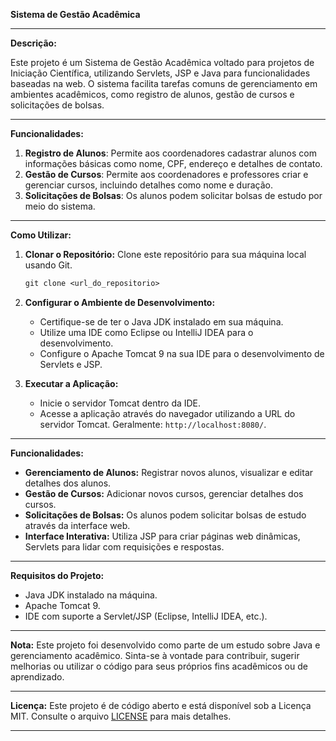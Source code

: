 **Sistema de Gestão Acadêmica**

---

**Descrição:**

Este projeto é um Sistema de Gestão Acadêmica voltado para projetos de Iniciação Científica, utilizando Servlets, JSP e Java para funcionalidades baseadas na web. O sistema facilita tarefas comuns de gerenciamento em ambientes acadêmicos, como registro de alunos, gestão de cursos e solicitações de bolsas.

---

**Funcionalidades:**
1. **Registro de Alunos**: Permite aos coordenadores cadastrar alunos com informações básicas como nome, CPF, endereço e detalhes de contato.
2. **Gestão de Cursos**: Permite aos coordenadores e professores criar e gerenciar cursos, incluindo detalhes como nome e duração.
3. **Solicitações de Bolsas**: Os alunos podem solicitar bolsas de estudo por meio do sistema.

---

**Como Utilizar:**
1. **Clonar o Repositório:** Clone este repositório para sua máquina local usando Git.
   ```jsp
   git clone <url_do_repositorio>
   ```

2. **Configurar o Ambiente de Desenvolvimento:**
   - Certifique-se de ter o Java JDK instalado em sua máquina.
   - Utilize uma IDE como Eclipse ou IntelliJ IDEA para o desenvolvimento.
   - Configure o Apache Tomcat 9 na sua IDE para o desenvolvimento de Servlets e JSP.

3. **Executar a Aplicação:**
   - Inicie o servidor Tomcat dentro da IDE.
   - Acesse a aplicação através do navegador utilizando a URL do servidor Tomcat. Geralmente: `http://localhost:8080/`.

---

**Funcionalidades:**
- **Gerenciamento de Alunos:** Registrar novos alunos, visualizar e editar detalhes dos alunos.
- **Gestão de Cursos:** Adicionar novos cursos, gerenciar detalhes dos cursos.
- **Solicitações de Bolsas:** Os alunos podem solicitar bolsas de estudo através da interface web.
- **Interface Interativa:** Utiliza JSP para criar páginas web dinâmicas, Servlets para lidar com requisições e respostas.

---

**Requisitos do Projeto:**
- Java JDK instalado na máquina.
- Apache Tomcat 9.
- IDE com suporte a Servlet/JSP (Eclipse, IntelliJ IDEA, etc.).

---

**Nota:**
Este projeto foi desenvolvido como parte de um estudo sobre Java e gerenciamento acadêmico. Sinta-se à vontade para contribuir, sugerir melhorias ou utilizar o código para seus próprios fins acadêmicos ou de aprendizado.

---

**Licença:**
Este projeto é de código aberto e está disponível sob a Licença MIT. Consulte o arquivo [LICENSE](https://github.com/D-O-S-T/GerenciamentoAcademico/blob/fase3/LICENSE.txt) para mais detalhes.

---
